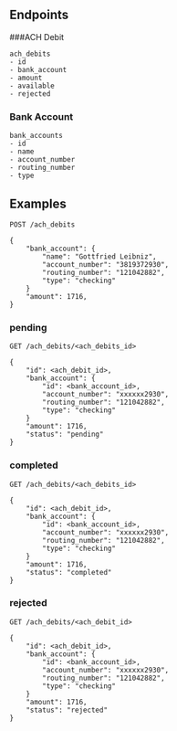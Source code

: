 ## Endpoints

###ACH Debit

    ach_debits
    - id
    - bank_account
    - amount
    - available
    - rejected


### Bank Account

    bank_accounts
    - id
    - name
    - account_number
    - routing_number
    - type
    

## Examples


`POST /ach_debits`

    {
        "bank_account": {
            "name": "Gottfried Leibniz",
            "account_number": "3819372930",
            "routing_number": "121042882",
            "type": "checking"
        }
        "amount": 1716,
    }

### pending

`GET /ach_debits/<ach_debits_id>`

    {
        "id": <ach_debit_id>,
        "bank_account": {
            "id": <bank_account_id>,
            "account_number": "xxxxxx2930",
            "routing_number": "121042882",
            "type": "checking"
        }
        "amount": 1716,
        "status": "pending"
    }

### completed

`GET /ach_debits/<ach_debits_id>`

    {
        "id": <ach_debit_id>,
        "bank_account": {
            "id": <bank_account_id>,
            "account_number": "xxxxxx2930",
            "routing_number": "121042882",
            "type": "checking"
        }
        "amount": 1716,
        "status": "completed"
    }

### rejected

`GET /ach_debits/<ach_debit_id>`

    {
        "id": <ach_debit_id>,
        "bank_account": {
            "id": <bank_account_id>,
            "account_number": "xxxxxx2930",
            "routing_number": "121042882",
            "type": "checking"
        }
        "amount": 1716,
        "status": "rejected"
    }